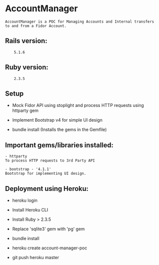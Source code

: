 # AccountManager

	AccountManager is a POC for Managing Accounts and Internal transfers to and from a Fidor Account. 

## Rails version:

		5.1.6

## Ruby version: 

		2.3.5

## Setup
	
* Mock Fidor API using stoplight and process HTTP requests using httparty gem

* Implement Bootstrap v4 for simple UI design

* bundle install (Installs the gems in the Gemfile)

## Important gems/libraries installed:

	- httparty
	To process HTTP requests to 3rd Party API

	- bootstrap - '4.1.1'
	Bootstrap for implementing UI design.

## Deployment using Heroku:

* heroku login

* Install Heroku CLI

* Install Ruby > 2.3.5

* Replace 'sqlite3' gem with 'pg' gem

* bundle install

* heroku create account-manager-poc		

[AccountManager]: https://account-manager-poc.herokuapp.com/

* git push heroku master		